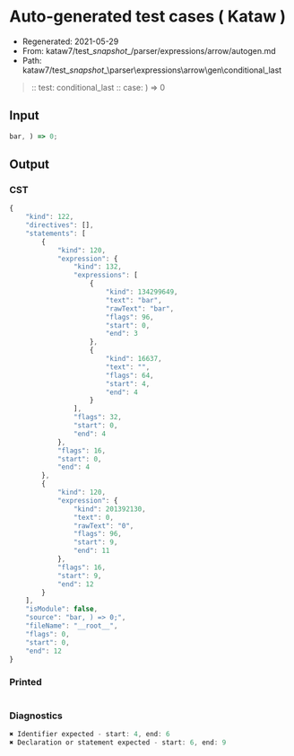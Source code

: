 # Auto-generated test cases ( Kataw )
- Regenerated: 2021-05-29
- From: kataw7/test\__snapshot__/parser/expressions/arrow/autogen.md
- Path: kataw7/test\__snapshot__\parser\expressions\arrow\gen\conditional_last
> :: test: conditional_last
> :: case: ) => 0
## Input

`````js
bar, ) => 0;
`````
## Output

### CST

```javascript
{
    "kind": 122,
    "directives": [],
    "statements": [
        {
            "kind": 120,
            "expression": {
                "kind": 132,
                "expressions": [
                    {
                        "kind": 134299649,
                        "text": "bar",
                        "rawText": "bar",
                        "flags": 96,
                        "start": 0,
                        "end": 3
                    },
                    {
                        "kind": 16637,
                        "text": "",
                        "flags": 64,
                        "start": 4,
                        "end": 4
                    }
                ],
                "flags": 32,
                "start": 0,
                "end": 4
            },
            "flags": 16,
            "start": 0,
            "end": 4
        },
        {
            "kind": 120,
            "expression": {
                "kind": 201392130,
                "text": 0,
                "rawText": "0",
                "flags": 96,
                "start": 9,
                "end": 11
            },
            "flags": 16,
            "start": 9,
            "end": 12
        }
    ],
    "isModule": false,
    "source": "bar, ) => 0;",
    "fileName": "__root__",
    "flags": 0,
    "start": 0,
    "end": 12
}
```

### Printed

```javascript

```

### Diagnostics

```javascript
✖ Identifier expected - start: 4, end: 6
✖ Declaration or statement expected - start: 6, end: 9

```

